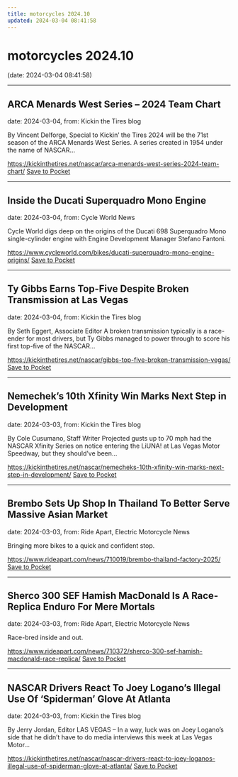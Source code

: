 ```yaml
---
title: motorcycles 2024.10
updated: 2024-03-04 08:41:58
---
```


# motorcycles 2024.10

(date: 2024-03-04 08:41:58)

---

## ARCA Menards West Series – 2024 Team Chart

date: 2024-03-04, from: Kickin the Tires blog

By Vincent Delforge, Special to Kickin&#8217; the Tires 2024 will be the 71st season of the ARCA Menards West Series. A series created in 1954 under the name of NASCAR&#8230; 

<span class="feed-item-link">
<a href="https://kickinthetires.net/nascar/arca-menards-west-series-2024-team-chart/">https://kickinthetires.net/nascar/arca-menards-west-series-2024-team-chart/</a> <a href="https://getpocket.com/save" class="pocket-btn" data-lang="en" data-save-url="https://kickinthetires.net/nascar/arca-menards-west-series-2024-team-chart/">Save to Pocket</a>
</span>

---

## Inside the Ducati Superquadro Mono Engine

date: 2024-03-04, from: Cycle World News

Cycle World digs deep on the origins of the Ducati 698 Superquadro Mono single-cylinder engine with Engine Development Manager Stefano Fantoni.

<span class="feed-item-link">
<a href="https://www.cycleworld.com/bikes/ducati-superquadro-mono-engine-origins/">https://www.cycleworld.com/bikes/ducati-superquadro-mono-engine-origins/</a> <a href="https://getpocket.com/save" class="pocket-btn" data-lang="en" data-save-url="https://www.cycleworld.com/bikes/ducati-superquadro-mono-engine-origins/">Save to Pocket</a>
</span>

---

## Ty Gibbs Earns Top-Five Despite Broken Transmission at Las Vegas

date: 2024-03-04, from: Kickin the Tires blog

By Seth Eggert, Associate Editor A broken transmission typically is a race-ender for most drivers, but Ty Gibbs managed to power through to score his first top-five of the NASCAR&#8230; 

<span class="feed-item-link">
<a href="https://kickinthetires.net/nascar/gibbs-top-five-broken-transmission-vegas/">https://kickinthetires.net/nascar/gibbs-top-five-broken-transmission-vegas/</a> <a href="https://getpocket.com/save" class="pocket-btn" data-lang="en" data-save-url="https://kickinthetires.net/nascar/gibbs-top-five-broken-transmission-vegas/">Save to Pocket</a>
</span>

---

## Nemechek’s 10th Xfinity Win Marks Next Step in Development

date: 2024-03-03, from: Kickin the Tires blog

By Cole Cusumano, Staff Writer Projected gusts up to 70 mph had the NASCAR Xfinity Series on notice entering the LiUNA! at Las Vegas Motor Speedway, but they should’ve been&#8230; 

<span class="feed-item-link">
<a href="https://kickinthetires.net/nascar/nemecheks-10th-xfinity-win-marks-next-step-in-development/">https://kickinthetires.net/nascar/nemecheks-10th-xfinity-win-marks-next-step-in-development/</a> <a href="https://getpocket.com/save" class="pocket-btn" data-lang="en" data-save-url="https://kickinthetires.net/nascar/nemecheks-10th-xfinity-win-marks-next-step-in-development/">Save to Pocket</a>
</span>

---

## Brembo Sets Up Shop In Thailand To Better Serve Massive Asian Market

date: 2024-03-03, from: Ride Apart, Electric Motorcycle News

Bringing more bikes to a quick and confident stop. 

<span class="feed-item-link">
<a href="https://www.rideapart.com/news/710019/brembo-thailand-factory-2025/">https://www.rideapart.com/news/710019/brembo-thailand-factory-2025/</a> <a href="https://getpocket.com/save" class="pocket-btn" data-lang="en" data-save-url="https://www.rideapart.com/news/710019/brembo-thailand-factory-2025/">Save to Pocket</a>
</span>

---

## Sherco 300 SEF Hamish MacDonald Is A Race-Replica Enduro For Mere Mortals

date: 2024-03-03, from: Ride Apart, Electric Motorcycle News

Race-bred inside and out. 

<span class="feed-item-link">
<a href="https://www.rideapart.com/news/710372/sherco-300-sef-hamish-macdonald-race-replica/">https://www.rideapart.com/news/710372/sherco-300-sef-hamish-macdonald-race-replica/</a> <a href="https://getpocket.com/save" class="pocket-btn" data-lang="en" data-save-url="https://www.rideapart.com/news/710372/sherco-300-sef-hamish-macdonald-race-replica/">Save to Pocket</a>
</span>

---

## NASCAR Drivers React To Joey Logano’s Illegal Use Of ‘Spiderman’ Glove At Atlanta

date: 2024-03-03, from: Kickin the Tires blog

By Jerry Jordan, Editor LAS VEGAS – In a way, luck was on Joey Logano’s side that he didn’t have to do media interviews this week at Las Vegas Motor&#8230; 

<span class="feed-item-link">
<a href="https://kickinthetires.net/nascar/nascar-drivers-react-to-joey-loganos-illegal-use-of-spiderman-glove-at-atlanta/">https://kickinthetires.net/nascar/nascar-drivers-react-to-joey-loganos-illegal-use-of-spiderman-glove-at-atlanta/</a> <a href="https://getpocket.com/save" class="pocket-btn" data-lang="en" data-save-url="https://kickinthetires.net/nascar/nascar-drivers-react-to-joey-loganos-illegal-use-of-spiderman-glove-at-atlanta/">Save to Pocket</a>
</span>



<script type="text/javascript">!function(d,i){if(!d.getElementById(i)){var j=d.createElement("script");j.id=i;j.src="https://widgets.getpocket.com/v1/j/btn.js?v=1";var w=d.getElementById(i);d.body.appendChild(j);}}(document,"pocket-btn-js");</script>

